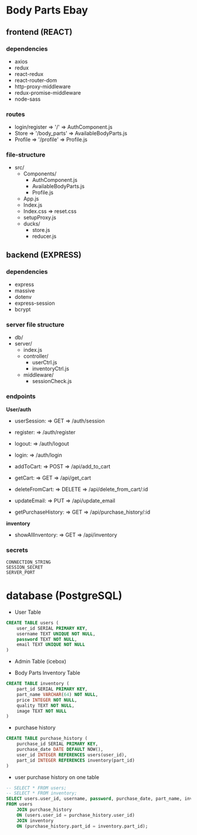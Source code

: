 # Body Parts Ebay

## frontend (REACT)

### dependencies

- axios
- redux
- react-redux
- react-router-dom
- http-proxy-middleware
- redux-promise-middleware
- node-sass

### routes

- login/register => '/' => AuthComponent.js
- Store => '/body_parts' => AvailableBodyParts.js
- Profile => '/profile' => Profile.js

### file-structure

- src/
  - Components/
    - AuthComponent.js
    - AvailableBodyParts.js
    - Profile.js
  - App.js
  - Index.js
  - Index.css => reset.css
  - setupProxy.js
  - ducks/
    - store.js
    - reducer.js

## backend (EXPRESS)

### dependencies

- express
- massive
- dotenv
- express-session
- bcrypt

### server file structure

- db/
- server/
  - index.js
  - controller/
    - userCtrl.js
    - inventoryCtrl.js
  - middleware/
    - sessionCheck.js

### endpoints

**User/auth**

- userSession: => GET => /auth/session
- register: => /auth/register
- logout: => /auth/logout
- login: => /auth/login

- addToCart: => POST => /api/add_to_cart
- getCart: => GET => /api/get_cart
- deleteFromCart: => DELETE => /api/delete_from_cart/:id
- updateEmail: => PUT => /api/update_email
- getPurchaseHistory: => GET => /api/purchase_history/:id

**inventory**

- showAllInventory: => GET => /api/inventory

### secrets

```text
CONNECTION_STRING
SESSION_SECRET
SERVER_PORT
```

# database (PostgreSQL)

- User Table

```sql
CREATE TABLE users (
    user_id SERIAL PRIMARY KEY,
    username TEXT UNIQUE NOT NULL,
    password TEXT NOT NULL,
    email TEXT UNIQUE NOT NULL
)
```

- Admin Table (icebox)

- Body Parts Inventory Table

```SQL
CREATE TABLE inventory (
    part_id SERIAL PRIMARY KEY,
    part_name VARCHAR(64) NOT NULL,
    price INTEGER NOT NULL,
    quality TEXT NOT NULL,
    image TEXT NOT NULL
)
```

- purchase history

```SQL
CREATE TABLE purchase_history (
    purchase_id SERIAL PRIMARY KEY,
    purchase_date DATE DEFAULT NOW(),
    user_id INTEGER REFERENCES users(user_id),
    part_id INTEGER REFERENCES inventory(part_id)
)
```

- user purchase history on one table

```SQL
-- SELECT * FROM users;
-- SELECT * FROM inventory;
SELECT users.user_id, username, password, purchase_date, part_name, inventory.part_id, price, quality, image
FROM users
    JOIN purchase_history
    ON (users.user_id = purchase_history.user_id)
    JOIN inventory
    ON (purchase_history.part_id = inventory.part_id);
```
